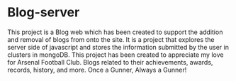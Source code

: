 # Blog-server
 This project is a Blog web which has been created to support the addition and removal of blogs from onto the site. It is a project that explores the server side of javascript and stores the information submitted by the user in clusters in mongoDB.
This project has been created to appreciate my love for Arsenal Football Club. Blogs related to their achievements, awards, records, history, and more.
Once a Gunner, Always a Gunner!
